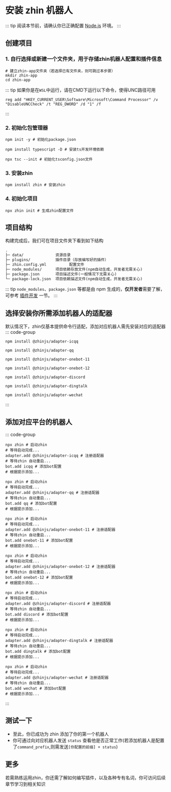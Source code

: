 # 安装 zhin 机器人

::: tip
阅读本节前，请确认你已正确配置 [Node.js](https://nodejs.org/zh-cn) 环境。
:::

## 创建项目

### 1. 自行选择或新建一个文件夹，用于存储zhin机器人配置和插件信息
```shell
# 建立zhin-app文件夹（若选择已有文件夹，则可跳过本步骤）
mkdir zhin-app
cd zhin-app
```
::: tip
如果你是在`WSL`中运行，请在CMD下运行以下命令，使得UNC路径可用
```shell
reg add "HKEY_CURRENT_USER\Software\Microsoft\Command Processor" /v "DisableUNCCheck" /t "REG_DWORD" /d "1" /f
```
:::
### 2. 初始化包管理器
```shell
npm init -y # 初始化package.json

npm install typescript -D # 安装ts开发环境依赖

npx tsc --init # 初始化tsconfig.json文件

```
### 3. 安装zhin
```shell
npm install zhin # 安装zhin
```

### 4. 初始化项目
```shell
npx zhin init # 生成zhin配置文件

```

## 项目结构

构建完成后，我们可在项目文件夹下看到如下结构

```tex
.
├─ data/              资源目录
├─ plugins/           插件目录（存放编写好的插件）
├─ zhin.config.yml          配置文件
├─ node_modules/      项目依赖存放文件(npm自动生成，开发者无需关心)
├─ package.json       项目描述文件(一般情况下无需关心)
└─ package-lock.json  项目依赖描述文件(npm自动生成，开发者无需关心)
```

::: tip
`node_modules`、`package.json` 等都是由 npm 生成的，**仅开发者**需要了解，可参考 [插件开发](/plugin/start) 一节。
:::

## 选择安装你所需添加机器人的适配器

默认情况下，zhin仅基本提供命令行适配，添加对应机器人需先安装对应的适配器
::: code-group
```shell [ICQQ]
npm install @zhinjs/adapter-icqq
```
```shell [QQ官方机器人]
npm install @zhinjs/adapter-qq
```
```shell [onebot-11]
npm install @zhinjs/adapter-onebot-11
```
```shell [onebot-12]
npm install @zhinjs/adapter-onebot-12
```
```shell [Discord]
npm install @zhinjs/adapter-discord
```
```shell [钉钉]
npm install @zhinjs/adapter-dingtalk
```
```shell [微信]
npm install @zhinjs/adapter-wechat
```
:::

## 添加对应平台的机器人

::: code-group
```shell [ICQQ]
npx zhin # 启动zhin
# 等待启动完成...
adapter.add @zhinjs/adapter-icqq # 注册适配器
# 等待zhin 自动重启...
bot.add icqq # 添加bot配置
# 根据提示添加...
```
```shell [QQ官方机器人]
npx zhin # 启动zhin
# 等待启动完成...
adapter.add @zhinjs/adapter-qq # 注册适配器
# 等待zhin 自动重启...
bot.add qq # 添加bot配置
# 根据提示添加...
```
```shell [onebot-11]
npx zhin # 启动zhin
# 等待启动完成...
adapter.add @zhinjs/adapter-onebot-11 # 注册适配器
# 等待zhin 自动重启...
bot.add onebot-11 # 添加bot配置
# 根据提示添加...
```
```shell [onebot-12]
npx zhin # 启动zhin
# 等待启动完成...
adapter.add @zhinjs/adapter-onebot-12 # 注册适配器
# 等待zhin 自动重启...
bot.add onebot-12 # 添加bot配置
# 根据提示添加...
```
```shell [Discord]
npx zhin # 启动zhin
# 等待启动完成...
adapter.add @zhinjs/adapter-discord # 注册适配器
# 等待zhin 自动重启...
bot.add discord # 添加bot配置
# 根据提示添加...
```
```shell [钉钉]
npx zhin # 启动zhin
# 等待启动完成...
adapter.add @zhinjs/adapter-dingtalk # 注册适配器
# 等待zhin 自动重启...
bot.add dingtalk # 添加bot配置
# 根据提示添加...
```
```shell [微信]
npx zhin # 启动zhin
# 等待启动完成...
adapter.add @zhinjs/adapter-wechat # 注册适配器
# 等待zhin 自动重启...
bot.add wechat # 添加bot配置
# 根据提示添加...
```
:::
## 测试一下

- 至此，你已成功为 zhin 添加了你的第一个机器人
- 你可通过向对应机器人发送 `status` 查看他是否正常工作(若添加机器人是配置了`command_prefix`,则需发送`[你配置的前缀] + status`)

## 更多
若需熟练运用zhin，你还需了解如何编写插件，以及各种专有名词，你可访问后续章节学习到相关知识
